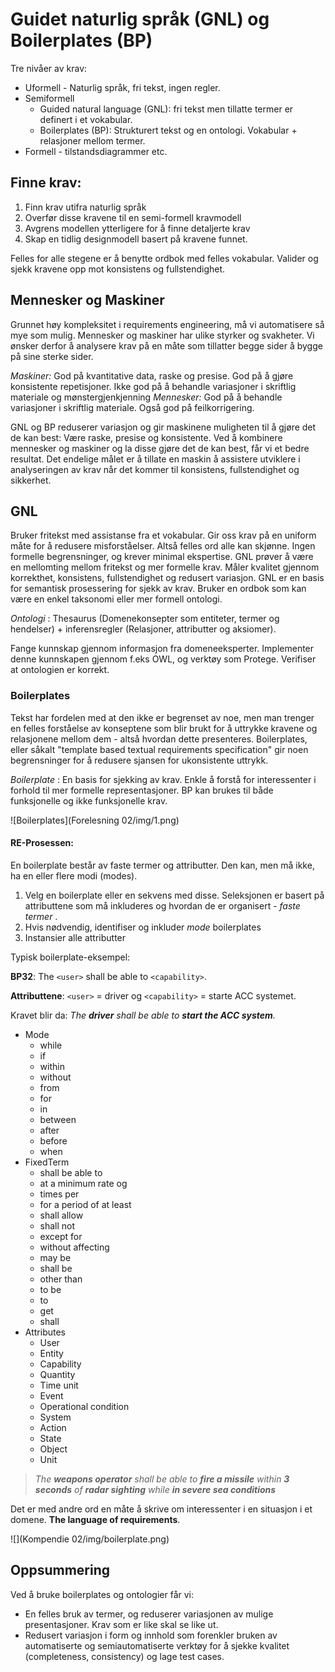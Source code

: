 # Guidet naturlig språk (GNL) og Boilerplates (BP)

Tre nivåer av krav: 

* Uformell - Naturlig språk, fri tekst, ingen regler. 
* Semiformell 
	* Guided natural language (GNL): fri tekst men tillatte termer er definert i et vokabular. 
	* Boilerplates (BP): Strukturert tekst og en ontologi. Vokabular + relasjoner mellom termer.
* Formell - tilstandsdiagrammer etc.

## Finne krav:

1. Finn krav utifra naturlig språk
2. Overfør disse kravene til en semi-formell kravmodell
3. Avgrens modellen ytterligere for å finne detaljerte krav
4. Skap en tidlig designmodell basert på kravene funnet.

Felles for alle stegene er å benytte ordbok med felles vokabular. Valider og sjekk kravene opp mot konsistens og fullstendighet.

## Mennesker og Maskiner
Grunnet høy kompleksitet i requirements engineering, må vi automatisere så mye som mulig. Mennesker og maskiner har ulike styrker og svakheter. Vi ønsker derfor å analysere krav på en måte som tillatter begge sider å bygge på sine sterke sider.

_Maskiner:_ God på kvantitative data, raske og presise. God på å gjøre konsistente repetisjoner. Ikke god på å behandle variasjoner i skriftlig materiale og mønstergjenkjenning
_Mennesker:_ God på å behandle variasjoner i skriftlig materiale. Også god på feilkorrigering.

GNL og BP reduserer variasjon og gir maskinene muligheten til å gjøre det de kan best: Være raske, presise og konsistente. Ved å kombinere mennesker og maskiner og la disse gjøre det de kan best, får vi et bedre resultat.
Det endelige målet er å tillate en maskin å assistere utviklere i analyseringen av krav når det kommer til konsistens, fullstendighet og sikkerhet. 

## GNL
Bruker fritekst med assistanse fra et vokabular. Gir oss krav på en uniform måte for å redusere misforståelser. Altså felles ord alle kan skjønne. Ingen formelle begrensninger, og krever minimal ekspertise.
GNL prøver å være en mellomting mellom fritekst og mer formelle krav. Måler kvalitet gjennom korrekthet, konsistens, fullstendighet og redusert variasjon. GNL er en basis for semantisk prosessering for sjekk av krav.
Bruker en ordbok som kan være en enkel taksonomi eller mer formell ontologi.

_Ontologi_
: Thesaurus (Domenekonsepter som entiteter, termer og hendelser) + inferensregler (Relasjoner, attributter og aksiomer).

Fange kunnskap gjennom informasjon fra domeneeksperter. Implementer denne kunnskapen gjennom f.eks OWL, og verktøy som Protege. Verifiser at ontologien er korrekt. 

### Boilerplates
Tekst har fordelen med at den ikke er begrenset av noe, men man trenger en felles forståelse av konseptene som blir brukt for å uttrykke kravene og relasjonene mellom dem - altså hvordan dette presenteres. 
Boilerplates, eller såkalt "template based textual requirements specification" gir noen begrensninger for å redusere sjansen for ukonsistente uttrykk.

_Boilerplate_
: En basis for sjekking av krav. Enkle å forstå for interessenter i forhold til mer formelle representasjoner. 
BP kan brukes til både funksjonelle og ikke funksjonelle krav. 

![Boilerplates](Forelesning 02/img/1.png)

#### RE-Prosessen:
En boilerplate består av faste termer og attributter. Den kan, men må ikke, ha en eller flere modi (modes).

1. Velg en boilerplate eller en sekvens med disse. Seleksjonen er basert på attributtene som må inkluderes og hvordan de er organisert - _faste termer_ . 
2. Hvis nødvendig, identifiser og inkluder _mode_ boilerplates
3. Instansier alle attributter

Typisk boilerplate-eksempel:

__BP32__: The `<user>` shall be able to `<capability>`.

__Attributtene__: `<user>` = driver og `<capability>` = starte ACC systemet.

Kravet blir da: _The **driver** shall be able to **start the ACC system**._


* Mode
	* while
	* if
	* within
	* without
	* from
	* for
	* in
	* between
	* after
	* before
	* when
* FixedTerm
	* shall be able to
	* at a minimum rate og
	* times per
	* for a period of at least
	* shall allow
	* shall not
	* except for
	* without affecting
	* may be
	* shall be
	* other than
	* to be
	* to
	* get
	* shall
* Attributes
	* User
	* Entity
	* Capability
	* Quantity
	* Time unit
	* Event
	* Operational condition
	* System
	* Action
	* State
	* Object
	* Unit


> _The **weapons operator** shall be able to **fire a missile** within **3 seconds** of **radar sighting** while **in severe sea conditions**_

Det er med andre ord en måte å skrive om interessenter i en situasjon i et domene. **The language of requirements**.

![](Kompendie 02/img/boilerplate.png)

## Oppsummering
Ved å bruke boilerplates og ontologier får vi: 

* En felles bruk av termer, og reduserer variasjonen av mulige presentasjoner. Krav som er like skal se like ut. 
* Redusert variasjon i form og innhold som forenkler bruken av automatiserte og semiautomatiserte verktøy for å sjekke kvalitet (completeness, consistency) og lage test cases.





